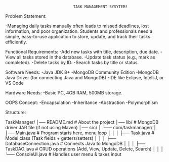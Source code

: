                                   TASK MANAGEMENT SYSYTEM!

Problem Statement:

-Managing daily tasks manually often leads to missed deadlines, lost information, and poor organization. Students and professionals need a simple, easy-to-use application to store, update, and track their tasks efficiently.


Functional Requirements:
    -Add new tasks with title, description, due date.
    -View all tasks stored in the database.
    -Update task status (e.g., mark as completed).
    -Delete tasks by ID.
    -Search tasks by title or status.

Software Needs:
    -Java JDK 8+
    -MongoDB Community Edition
    -MongoDB Java Driver (for connecting Java and MongoDB)
    -IDE like Eclipse, IntelliJ, or VS Code

Hardware Needs:
    -Basic PC, 4GB RAM, 500MB storage.


OOPS Concept:
      -Encapsulation
      -Inheritance
      -Abstraction
      -Polymorphism


Structure:

TaskManager/
│── README.md                  # About the project
│── lib/                       # MongoDB driver JAR file (if not using Maven)
│── src/
│   └── com/taskmanager/
│       │── Main.java           # Program starts here, menu loop
│       │
│       ├── Task.java           # Model class (Task fields + getters/setters)
│       │
│       ├── DatabaseConnection.java   # Connects Java to MongoDB
│       │
│       ├── TaskDAO.java        # CRUD operations (Add, View, Update, Delete, Search)
│       │
│       └── ConsoleUI.java      # Handles user menu & takes input

